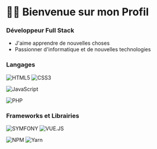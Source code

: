 <h1>👋🏽 Bienvenue sur mon Profil</h2>

### <p> Développeur Full Stack </p>
  - J'aime apprendre de nouvelles choses  
  - Passionner d'informatique et de nouvelles technologies  

### Langages

![HTML5](https://img.shields.io/badge/-HTML5-%23E44D27?style=for-the-badge&logo=html5&logoColor=ffffff)
![CSS3](https://img.shields.io/badge/-CSS3-%231572B6?style=for-the-badge&logo=css3)

![JavaScript](https://img.shields.io/badge/JAVASCRIPT-323330?style=for-the-badge&logo=javascript&logoColor=F7DF1E)

![PHP](https://img.shields.io/badge/php-%23777BB4.svg?style=for-the-badge&logo=php&logoColor=white)

### Frameworks et Librairies

![SYMFONY](https://img.shields.io/badge/symfony-%2320232a.svg?style=for-the-badge&logo=symfony&logoColor=fff)
![VUE.JS](https://img.shields.io/badge/vue.js-%2320232a.svg?style=for-the-badge&logo=vue.js&logoColor=OC08D)

![NPM](https://img.shields.io/badge/NPM-%23000000.svg?style=for-the-badge&logo=npm&logoColor=white)
![Yarn](https://img.shields.io/badge/yarn-%232C8EBB.svg?style=for-the-badge&logo=yarn&logoColor=white)
